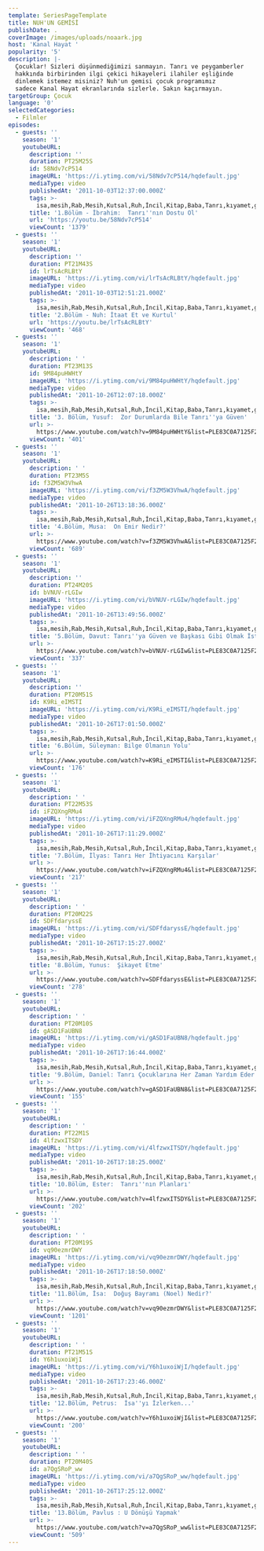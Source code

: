 ```yaml
---
template: SeriesPageTemplate
title: NUH'UN GEMİSİ
publishDate: .
coverImage: /images/uploads/noaark.jpg
host: 'Kanal Hayat '
popularity: '5'
description: |-
  Çocuklar! Sizleri düşünmediğimizi sanmayın. Tanrı ve peygamberler
  hakkında birbirinden ilgi çekici hikayeleri ilahiler eşliğinde 
  dinlemek istemez misiniz? Nuh'un gemisi çocuk programımız
  sadece Kanal Hayat ekranlarında sizlerle. Sakın kaçırmayın.
targetGroup: Çocuk
language: '0'
selectedCategories:
  - Filmler
episodes:
  - guests: ''
    season: '1'
    youtubeURL:
      description: ''
      duration: PT25M25S
      id: 58Ndv7cP514
      imageURL: 'https://i.ytimg.com/vi/58Ndv7cP514/hqdefault.jpg'
      mediaType: video
      publishedAt: '2011-10-03T12:37:00.000Z'
      tags: >-
        isa,mesih,Rab,Mesih,Kutsal,Ruh,İncil,Kitap,Baba,Tanrı,kıyamet,günü,Allah,depresyon,şifa,bereket,Özgürlük,Hastalık,Bunalım,Esenlik,Rahatlık,Mucize,Hristiyanlık,İman,Hz.,İsa,peygamber,İlah,Ruhsal,Protestan,Türk,Hristiyan,Kıyamet,İntihar,Cennet,Cehennem,din,lanet,Cin,Pastör,Kilise,Ahiret,neler,olacak,yargı
      title: '1.Bölüm - İbrahim:  Tanrı''nın Dostu Ol'
      url: 'https://youtu.be/58Ndv7cP514'
      viewCount: '1379'
  - guests: ''
    season: '1'
    youtubeURL:
      description: ''
      duration: PT21M43S
      id: lrTsAcRLBtY
      imageURL: 'https://i.ytimg.com/vi/lrTsAcRLBtY/hqdefault.jpg'
      mediaType: video
      publishedAt: '2011-10-03T12:51:21.000Z'
      tags: >-
        isa,mesih,Rab,Mesih,Kutsal,Ruh,İncil,Kitap,Baba,Tanrı,kıyamet,günü,Allah,depresyon,şifa,bereket,Özgürlük,Hastalık,Bunalım,Esenlik,Rahatlık,Mucize,Hristiyanlık,İman,Hz.,İsa,peygamber,İlah,Ruhsal,Protestan,Türk,Hristiyan,Kıyamet,İntihar,Cennet,Cehennem,din,lanet,Cin,Pastör,Kilise,Ahiret,neler,olacak,yargı
      title: '2.Bölüm - Nuh: İtaat Et ve Kurtul'
      url: 'https://youtu.be/lrTsAcRLBtY'
      viewCount: '468'
  - guests: ''
    season: '1'
    youtubeURL:
      description: ' '
      duration: PT23M13S
      id: 9M84puHWHtY
      imageURL: 'https://i.ytimg.com/vi/9M84puHWHtY/hqdefault.jpg'
      mediaType: video
      publishedAt: '2011-10-26T12:07:18.000Z'
      tags: >-
        isa,mesih,Rab,Mesih,Kutsal,Ruh,İncil,Kitap,Baba,Tanrı,kıyamet,günü,Allah,depresyon,şifa,bereket,Özgürlük,Hastalık,Bunalım,Esenlik,Rahatlık,Mucize,Hristiyanlık,İman,Hz.,İsa,peygamber,İlah,Ruhsal,Protestan,Türk,Hristiyan,Kıyamet,İntihar,Cennet,Cehennem,din,lanet,Cin,Pastör,Kilise,Ahiret,neler,olacak,yargı
      title: '3. Bölüm, Yusuf:  Zor Durumlarda Bile Tanrı''ya Güven'
      url: >-
        https://www.youtube.com/watch?v=9M84puHWHtY&list=PLE83C0A7125F2824D&index=4&t=0s
      viewCount: '401'
  - guests: ''
    season: '1'
    youtubeURL:
      description: ' '
      duration: PT23M5S
      id: f3ZM5W3VhwA
      imageURL: 'https://i.ytimg.com/vi/f3ZM5W3VhwA/hqdefault.jpg'
      mediaType: video
      publishedAt: '2011-10-26T13:18:36.000Z'
      tags: >-
        isa,mesih,Rab,Mesih,Kutsal,Ruh,İncil,Kitap,Baba,Tanrı,kıyamet,günü,Allah,depresyon,şifa,bereket,Özgürlük,Hastalık,Bunalım,Esenlik,Rahatlık,Mucize,Hristiyanlık,İman,Hz.,İsa,peygamber,İlah,Ruhsal,Protestan,Türk,Hristiyan,Kıyamet,İntihar,Cennet,Cehennem,din,lanet,Cin,Pastör,Kilise,Ahiret,neler,olacak,yargı
      title: '4.Bölüm, Musa:  On Emir Nedir?'
      url: >-
        https://www.youtube.com/watch?v=f3ZM5W3VhwA&list=PLE83C0A7125F2824D&index=5&t=0s
      viewCount: '689'
  - guests: ''
    season: '1'
    youtubeURL:
      description: ''
      duration: PT24M20S
      id: bVNUV-rLGIw
      imageURL: 'https://i.ytimg.com/vi/bVNUV-rLGIw/hqdefault.jpg'
      mediaType: video
      publishedAt: '2011-10-26T13:49:56.000Z'
      tags: >-
        isa,mesih,Rab,Mesih,Kutsal,Ruh,İncil,Kitap,Baba,Tanrı,kıyamet,günü,Allah,depresyon,şifa,bereket,Özgürlük,Hastalık,Bunalım,Esenlik,Rahatlık,Mucize,Hristiyanlık,İman,Hz.,İsa,peygamber,İlah,Ruhsal,Protestan,Türk,Hristiyan,Kıyamet,İntihar,Cennet,Cehennem,din,lanet,Cin,Pastör,Kilise,Ahiret,neler,olacak,yargı
      title: '5.Bölüm, Davut: Tanrı''ya Güven ve Başkası Gibi Olmak İsteme.'
      url: >-
        https://www.youtube.com/watch?v=bVNUV-rLGIw&list=PLE83C0A7125F2824D&index=6&t=0s
      viewCount: '337'
  - guests: ''
    season: '1'
    youtubeURL:
      description: ''
      duration: PT20M51S
      id: K9Ri_eIMSTI
      imageURL: 'https://i.ytimg.com/vi/K9Ri_eIMSTI/hqdefault.jpg'
      mediaType: video
      publishedAt: '2011-10-26T17:01:50.000Z'
      tags: >-
        isa,mesih,Rab,Mesih,Kutsal,Ruh,İncil,Kitap,Baba,Tanrı,kıyamet,günü,Allah,depresyon,şifa,bereket,Özgürlük,Hastalık,Bunalım,Esenlik,Rahatlık,Mucize,Hristiyanlık,İman,Hz.,İsa,peygamber,İlah,Ruhsal,Protestan,Türk,Hristiyan,Kıyamet,İntihar,Cennet,Cehennem,din,lanet,Cin,Pastör,Kilise,Ahiret,neler,olacak,yargı
      title: '6.Bölüm, Süleyman: Bilge Olmanın Yolu'
      url: >-
        https://www.youtube.com/watch?v=K9Ri_eIMSTI&list=PLE83C0A7125F2824D&index=7&t=0s
      viewCount: '176'
  - guests: ''
    season: '1'
    youtubeURL:
      description: ' '
      duration: PT22M53S
      id: iFZQXngRMu4
      imageURL: 'https://i.ytimg.com/vi/iFZQXngRMu4/hqdefault.jpg'
      mediaType: video
      publishedAt: '2011-10-26T17:11:29.000Z'
      tags: >-
        isa,mesih,Rab,Mesih,Kutsal,Ruh,İncil,Kitap,Baba,Tanrı,kıyamet,günü,Allah,depresyon,şifa,bereket,Özgürlük,Hastalık,Bunalım,Esenlik,Rahatlık,Mucize,Hristiyanlık,İman,Hz.,İsa,peygamber,İlah,Ruhsal,Protestan,Türk,Hristiyan,Kıyamet,İntihar,Cennet,Cehennem,din,lanet,Cin,Pastör,Kilise,Ahiret,neler,olacak,yargı
      title: '7.Bölüm, İlyas: Tanrı Her İhtiyacını Karşılar'
      url: >-
        https://www.youtube.com/watch?v=iFZQXngRMu4&list=PLE83C0A7125F2824D&index=8&t=0s
      viewCount: '217'
  - guests: ''
    season: '1'
    youtubeURL:
      description: ' '
      duration: PT20M22S
      id: SDFfdaryssE
      imageURL: 'https://i.ytimg.com/vi/SDFfdaryssE/hqdefault.jpg'
      mediaType: video
      publishedAt: '2011-10-26T17:15:27.000Z'
      tags: >-
        isa,mesih,Rab,Mesih,Kutsal,Ruh,İncil,Kitap,Baba,Tanrı,kıyamet,günü,Allah,depresyon,şifa,bereket,Özgürlük,Hastalık,Bunalım,Esenlik,Rahatlık,Mucize,Hristiyanlık,İman,Hz.,İsa,peygamber,İlah,Ruhsal,Protestan,Türk,Hristiyan,Kıyamet,İntihar,Cennet,Cehennem,din,lanet,Cin,Pastör,Kilise,Ahiret,neler,olacak,yargı
      title: '8.Bölüm, Yunus:  Şikayet Etme'
      url: >-
        https://www.youtube.com/watch?v=SDFfdaryssE&list=PLE83C0A7125F2824D&index=9&t=0s
      viewCount: '278'
  - guests: ''
    season: '1'
    youtubeURL:
      description: ' '
      duration: PT20M10S
      id: gASD1FaUBN8
      imageURL: 'https://i.ytimg.com/vi/gASD1FaUBN8/hqdefault.jpg'
      mediaType: video
      publishedAt: '2011-10-26T17:16:44.000Z'
      tags: >-
        isa,mesih,Rab,Mesih,Kutsal,Ruh,İncil,Kitap,Baba,Tanrı,kıyamet,günü,Allah,depresyon,şifa,bereket,Özgürlük,Hastalık,Bunalım,Esenlik,Rahatlık,Mucize,Hristiyanlık,İman,Hz.,İsa,peygamber,İlah,Ruhsal,Protestan,Türk,Hristiyan,Kıyamet,İntihar,Cennet,Cehennem,din,lanet,Cin,Pastör,Kilise,Ahiret,neler,olacak,yargı
      title: '9.Bölüm, Daniel: Tanrı Çocuklarına Her Zaman Yardım Eder'
      url: >-
        https://www.youtube.com/watch?v=gASD1FaUBN8&list=PLE83C0A7125F2824D&index=10&t=0s
      viewCount: '155'
  - guests: ''
    season: '1'
    youtubeURL:
      description: ' '
      duration: PT22M1S
      id: 4lfzwxITSDY
      imageURL: 'https://i.ytimg.com/vi/4lfzwxITSDY/hqdefault.jpg'
      mediaType: video
      publishedAt: '2011-10-26T17:18:25.000Z'
      tags: >-
        isa,mesih,Rab,Mesih,Kutsal,Ruh,İncil,Kitap,Baba,Tanrı,kıyamet,günü,Allah,depresyon,şifa,bereket,Özgürlük,Hastalık,Bunalım,Esenlik,Rahatlık,Mucize,Hristiyanlık,İman,Hz.,İsa,peygamber,İlah,Ruhsal,Protestan,Türk,Hristiyan,Kıyamet,İntihar,Cennet,Cehennem,din,lanet,Cin,Pastör,Kilise,Ahiret,neler,olacak,yargı
      title: '10.Bölüm, Ester:  Tanrı''nın Planları'
      url: >-
        https://www.youtube.com/watch?v=4lfzwxITSDY&list=PLE83C0A7125F2824D&index=11&t=0s
      viewCount: '202'
  - guests: ''
    season: '1'
    youtubeURL:
      description: ' '
      duration: PT20M19S
      id: vq90ezmrDWY
      imageURL: 'https://i.ytimg.com/vi/vq90ezmrDWY/hqdefault.jpg'
      mediaType: video
      publishedAt: '2011-10-26T17:18:50.000Z'
      tags: >-
        isa,mesih,Rab,Mesih,Kutsal,Ruh,İncil,Kitap,Baba,Tanrı,kıyamet,günü,Allah,depresyon,şifa,bereket,Özgürlük,Hastalık,Bunalım,Esenlik,Rahatlık,Mucize,Hristiyanlık,İman,Hz.,İsa,peygamber,İlah,Ruhsal,Protestan,Türk,Hristiyan,Kıyamet,İntihar,Cennet,Cehennem,din,lanet,Cin,Pastör,Kilise,Ahiret,neler,olacak,yargı
      title: '11.Bölüm, İsa:  Doğuş Bayramı (Noel) Nedir?'
      url: >-
        https://www.youtube.com/watch?v=vq90ezmrDWY&list=PLE83C0A7125F2824D&index=12&t=0s
      viewCount: '1201'
  - guests: ''
    season: '1'
    youtubeURL:
      description: ' '
      duration: PT21M51S
      id: Y6h1uxoiWjI
      imageURL: 'https://i.ytimg.com/vi/Y6h1uxoiWjI/hqdefault.jpg'
      mediaType: video
      publishedAt: '2011-10-26T17:23:46.000Z'
      tags: >-
        isa,mesih,Rab,Mesih,Kutsal,Ruh,İncil,Kitap,Baba,Tanrı,kıyamet,günü,Allah,depresyon,şifa,bereket,Özgürlük,Hastalık,Bunalım,Esenlik,Rahatlık,Mucize,Hristiyanlık,İman,Hz.,İsa,peygamber,İlah,Ruhsal,Protestan,Türk,Hristiyan,Kıyamet,İntihar,Cennet,Cehennem,din,lanet,Cin,Pastör,Kilise,Ahiret,neler,olacak,yargı
      title: '12.Bölüm, Petrus:  İsa''yı İzlerken...'
      url: >-
        https://www.youtube.com/watch?v=Y6h1uxoiWjI&list=PLE83C0A7125F2824D&index=13&t=0s
      viewCount: '200'
  - guests: ''
    season: '1'
    youtubeURL:
      description: ' '
      duration: PT20M40S
      id: a7QgSRoP_ww
      imageURL: 'https://i.ytimg.com/vi/a7QgSRoP_ww/hqdefault.jpg'
      mediaType: video
      publishedAt: '2011-10-26T17:25:12.000Z'
      tags: >-
        isa,mesih,Rab,Mesih,Kutsal,Ruh,İncil,Kitap,Baba,Tanrı,kıyamet,günü,Allah,depresyon,şifa,bereket,Özgürlük,Hastalık,Bunalım,Esenlik,Rahatlık,Mucize,Hristiyanlık,İman,Hz.,İsa,peygamber,İlah,Ruhsal,Protestan,Türk,Hristiyan,Kıyamet,İntihar,Cennet,Cehennem,din,lanet,Cin,Pastör,Kilise,Ahiret,neler,olacak,yargı
      title: '13.Bölüm, Pavlus : U Dönüşü Yapmak'
      url: >-
        https://www.youtube.com/watch?v=a7QgSRoP_ww&list=PLE83C0A7125F2824D&index=14&t=0s
      viewCount: '509'
---
```


